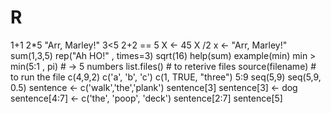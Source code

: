 # R
1+1
2*5
"Arr, Marley!"
3<5 
2+2 == 5
X <- 45
X /2
x <- "Arr, Marley!"
sum(1,3,5)
rep("Ah HO!" , times=3)
sqrt(16)
help(sum)
example(min)
min > min(5:1 , pi) # -> 5 numbers
list.files()         # to reterive files 
source(filename)     # to run the file
c(4,9,2)
c('a', 'b', 'c')
c(1, TRUE, "three")
5:9
seq(5,9)
seq(5,9, 0.5)
sentence <- c('walk','the','plank')
sentence[3]
sentence[3] <- dog
sentence[4:7] <- c('the', 'poop', 'deck')
sentence[2:7]
sentence[5]
